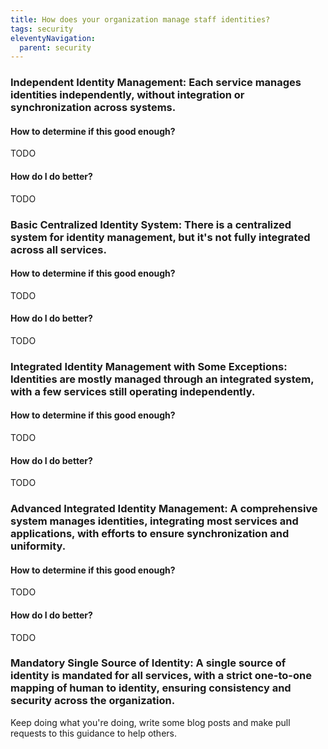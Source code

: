 ```yaml
---
title: How does your organization manage staff identities?
tags: security
eleventyNavigation:
  parent: security
---
```


### **Independent Identity Management:** Each service manages identities independently, without integration or synchronization across systems.

#### How to determine if this good enough?

TODO

#### How do I do better?

TODO

### **Basic Centralized Identity System:** There is a centralized system for identity management, but it's not fully integrated across all services.

#### How to determine if this good enough?

TODO

#### How do I do better?

TODO

### **Integrated Identity Management with Some Exceptions:** Identities are mostly managed through an integrated system, with a few services still operating independently.

#### How to determine if this good enough?

TODO

#### How do I do better?

TODO

### **Advanced Integrated Identity Management:** A comprehensive system manages identities, integrating most services and applications, with efforts to ensure synchronization and uniformity.

#### How to determine if this good enough?

TODO

#### How do I do better?

TODO

### **Mandatory Single Source of Identity:** A single source of identity is mandated for all services, with a strict one-to-one mapping of human to identity, ensuring consistency and security across the organization.

Keep doing what you're doing, write some blog posts and make pull requests to this guidance to help others.
